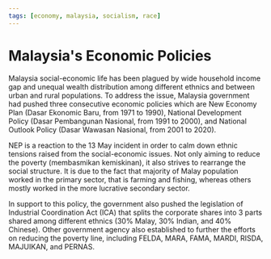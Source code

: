 ```yaml
---
tags: [economy, malaysia, socialism, race]
---
```


# Malaysia's Economic Policies

Malaysia social-economic life has been plagued by wide household income gap and
unequal wealth distribution among different ethnics and between urban and rural
populations. To address the issue, Malaysia government had pushed three
consecutive economic policies which are New Economy Plan (Dasar Ekonomic Baru,
from 1971 to 1990), National Development Policy (Dasar Pembangunan Nasional,
from 1991 to 2000), and National Outlook Policy (Dasar Wawasan Nasional, from
2001 to 2020).

NEP is a reaction to the 13 May incident in order to calm down ethnic tensions
raised from the social-economic issues. Not only aiming to reduce the poverty
(membasmikan kemiskinan), it also strives to rearrange the social structure. It
is due to the fact that majority of Malay population worked in the primary
sector, that is farming and fishing, whereas others mostly worked in the more
lucrative secondary sector.

In support to this policy, the government also pushed the legislation of
Industrial Coordination Act (ICA) that splits the corporate shares into 3 parts
shared among different ethnics (30% Malay, 30% Indian, and 40% Chinese). Other
government agency also established to further the efforts on reducing the
poverty line, including FELDA, MARA, FAMA, MARDI, RISDA, MAJUIKAN, and PERNAS.
